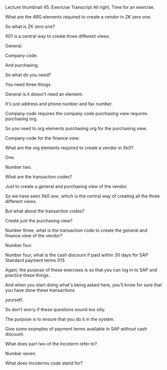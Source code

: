  

Lecture thumbnail
45. Exericise
Transcript
All right, Time for an exercise.

What are the ARG elements required to create a vendor in ZK zero one.

So what is ZK zero one?

X01 is a central way to create three different views.

General.

Company code.

And purchasing.

So what do you need?

You need three things.

General is it doesn't need an element.

It's just address and phone number and fax number.

Company code requires the company code purchasing view requires purchasing org.

So you need to org elements purchasing org for the purchasing view.

Company code for the finance view.

What are the org elements required to create a vendor in Xk0?

One.

Number two.

What are the transaction codes?

Just to create a general and purchasing view of the vendor.

So we have seen Xk0 one, which is the central way of creating all the three different views.

But what about the transaction codes?

Create just the purchasing view?

Number three, what is the transaction code to create the general and finance view of the vendor?

Number four.

Number four, what is the cash discount if paid within 30 days for SAP Standard payment terms 013.

Again, the purpose of these exercises is so that you can log in to SAP and practice these things.

And when you start doing what's being asked here, you'll know for sure that you have done these transactions

yourself.

So don't worry if these questions sound too silly.

The purpose is to ensure that you do it in the system.

Give some examples of payment terms available in SAP without cash discount.

What does part two of the Incoterm refer to?

Number seven.

What does Incoterms code stand for?